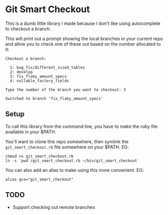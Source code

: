 # Git Smart Checkout

This is a dumb little library I made because I don't like using autocomplete to checkout a branch.

This will print out a prompt showing the local branches in your current repo and allow you to check one of these out based on the number allocated to it:

```
Checkout a branch:

  1: bug_fix/different_sized_tables
  2: develop
  3: fix_flaky_amount_specs
  4: nullable_factory_fields

Type the number of the branch you want to checkout: 3

Switched to branch 'fix_flaky_amount_specs'
```

## Setup

To call this library from the command line, you have to make the ruby file available in your $PATH.

You'll want to clone this repo somewhere, then symlink the `git_smart_checkout.rb` file somewhere on your $PATH. EG:

```
chmod +x git_smart_checkout.rb
ln -s `pwd`/git_smart_checkout.rb ~/bin/git_smart_checkout
```

You can also add an alias to make using this more convenient. EG:

```
alias gco="git_smart_checkout"
```

## TODO

- Support checking out remote branches
